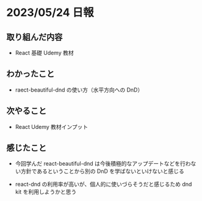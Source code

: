 # 2023/05/24 日報

## 取り組んだ内容

- React 基礎 Udemy 教材

## わかったこと

- raect-beautiful-dnd の使い方（水平方向への DnD）

## 次やること

- React Udemy 教材インプット

## 感じたこと

- 今回学んだ react-beautiful-dnd は今後積極的なアップデートなどを行わない方針であるということから別の DnD を学ばないといけないと感じる

- react-dnd の利用率が高いが、個人的に使いづらそうだと感じるため dnd kit を利用しようかと思う
